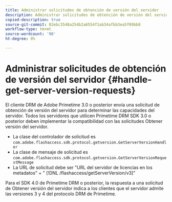 ```yaml
---
title: Administrar solicitudes de obtención de versión del servidor
description: Administrar solicitudes de obtención de versión del servidor
copied-description: true
source-git-commit: 02ebc3548a254b2a6554f1ab34afbb3ea5f09bb8
workflow-type: tm+mt
source-wordcount: '98'
ht-degree: 0%

---
```


# Administrar solicitudes de obtención de versión del servidor {#handle-get-server-version-requests}

El cliente DRM de Adobe Primetime 3.0 o posterior envía una solicitud de obtención de versión del servidor para determinar las capacidades del servidor. Todos los servidores que utilicen Primetime DRM SDK 3.0 o posterior deben implementar la compatibilidad con las solicitudes Obtener versión del servidor.

* La clase del controlador de solicitud es `com.adobe.flashaccess.sdk.protocol.getversion.GetServerVersionHandler`
* La clase de mensaje de solicitud es `com.adobe.flashaccess.sdk.protocol.getversion.GetServerVersionRequestMessage`
* La URL de solicitud debe ser &quot;URL del servidor de licencias en los metadatos&quot; + &quot; [!DNL /flashaccess/getServerVersion/v3]&quot;

Para el SDK 4.0 de Primetime DRM o posterior, la respuesta a una solicitud de Obtener versión del servidor indica a los clientes que el servidor admite las versiones 3 y 4 del protocolo DRM de Primetime.
